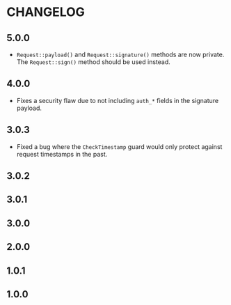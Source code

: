 # CHANGELOG

## 5.0.0

* `Request::payload()` and `Request::signature()` methods are now private. The `Request::sign()` method should be used instead.

## 4.0.0

* Fixes a security flaw due to not including `auth_*` fields in the signature payload.

## 3.0.3

* Fixed a bug where the `CheckTimestamp` guard would only protect against request timestamps in the past.

## 3.0.2

## 3.0.1

## 3.0.0

## 2.0.0

## 1.0.1

## 1.0.0
